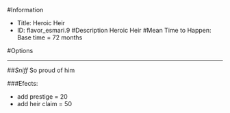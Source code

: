 #Information
 - Title: Heroic Heir
 - ID: flavor_esmari.9
#Description
Heroic Heir
#Mean Time to Happen:
Base time = 72 months

#Options

___
##*Sniff* So proud of him

###Efects:<ul><li>add prestige = 20</li><li>add heir claim = 50</li></ul>
